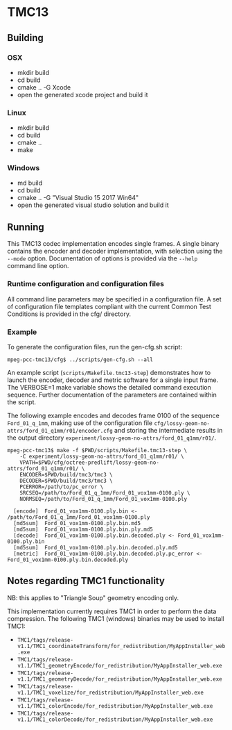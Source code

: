 # TMC13

## Building

### OSX
- mkdir build
- cd build
- cmake .. -G Xcode 
- open the generated xcode project and build it

### Linux
- mkdir build
- cd build
- cmake .. 
- make

### Windows
- md build
- cd build
- cmake .. -G "Visual Studio 15 2017 Win64"
- open the generated visual studio solution and build it


## Running

This TMC13 codec implementation encodes single frames.  A single binary
contains the encoder and decoder implementation, with selection using
the `--mode` option.  Documentation of options is provided via the
`--help` command line option.

### Runtime configuration and configuration files

All command line parameters may be specified in a configuration file.
A set of configuration file templates compliant with the current Common
Test Conditions is provided in the cfg/ directory.

### Example

To generate the configuration files, run the gen-cfg.sh script:

```console
mpeg-pcc-tmc13/cfg$ ../scripts/gen-cfg.sh --all
```

An example script (`scripts/Makefile.tmc13-step`) demonstrates how
to launch the encoder, decoder and metric software for a single
input frame.  The VERBOSE=1 make variable shows the detailed command
execution sequence.  Further documentation of the parameters are
contained within the script.

The following example encodes and decodes frame 0100 of the sequence
`Ford_01_q_1mm`, making use of the configuration file
`cfg/lossy-geom-no-attrs/ford_01_q1mm/r01/encoder.cfg` and storing
the intermediate results in the output directory
`experiment/lossy-geom-no-attrs/ford_01_q1mm/r01/`.

```console
mpeg-pcc-tmc13$ make -f $PWD/scripts/Makefile.tmc13-step \
    -C experiment/lossy-geom-no-attrs/ford_01_q1mm/r01/ \
    VPATH=$PWD/cfg/octree-predlift/lossy-geom-no-attrs/ford_01_q1mm/r01/ \
    ENCODER=$PWD/build/tmc3/tmc3 \
    DECODER=$PWD/build/tmc3/tmc3 \
    PCERROR=/path/to/pc_error \
    SRCSEQ=/path/to/Ford_01_q_1mm/Ford_01_vox1mm-0100.ply \
    NORMSEQ=/path/to/Ford_01_q_1mm/Ford_01_vox1mm-0100.ply

  [encode]  Ford_01_vox1mm-0100.ply.bin <- /path/to/Ford_01_q_1mm/Ford_01_vox1mm-0100.ply
  [md5sum]  Ford_01_vox1mm-0100.ply.bin.md5
  [md5sum]  Ford_01_vox1mm-0100.ply.bin.ply.md5
  [decode]  Ford_01_vox1mm-0100.ply.bin.decoded.ply <- Ford_01_vox1mm-0100.ply.bin
  [md5sum]  Ford_01_vox1mm-0100.ply.bin.decoded.ply.md5
  [metric]  Ford_01_vox1mm-0100.ply.bin.decoded.ply.pc_error <- Ford_01_vox1mm-0100.ply.bin.decoded.ply
```


## Notes regarding TMC1 functionality

NB: this applies to "Triangle Soup" geometry encoding only.

This implementation currently requires TMC1 in order to perform the data
compression.  The following TMC1 (windows) binaries may be used to
install TMC1:

- `TMC1/tags/release-v1.1/TMC1_coordinateTransform/for_redistribution/MyAppInstaller_web.exe`
- `TMC1/tags/release-v1.1/TMC1_geometryEncode/for_redistribution/MyAppInstaller_web.exe`
- `TMC1/tags/release-v1.1/TMC1_geometryDecode/for_redistribution/MyAppInstaller_web.exe`
- `TMC1/tags/release-v1.1/TMC1_voxelize/for_redistribution/MyAppInstaller_web.exe`
- `TMC1/tags/release-v1.1/TMC1_colorEncode/for_redistribution/MyAppInstaller_web.exe`
- `TMC1/tags/release-v1.1/TMC1_colorDecode/for_redistribution/MyAppInstaller_web.exe`
